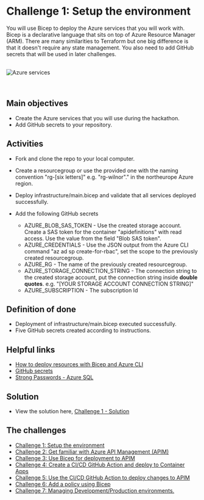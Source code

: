 # Challenge 1: Setup the environment

You will use Bicep to deploy the Azure services that you will work with. Bicep is a declarative language that sits on top of Azure Resource Manager (ARM). There are many similarities to Terraform but one big difference is that it doesn't require any state management.
You also need to add GitHub secrets that will be used in later challenges.    
<br>

  ![Azure services](img/services.png)

<br>

## Main objectives

- Create the Azure services that you will use during the hackathon.
- Add GitHub secrets to your repository. 

## Activities

- Fork and clone the repo to your local computer.
- Create a resourcegroup or use the provided one with the naming convention "rg-[six letters]" e.g. "rg-wilnor"." in the northeurope Azure region. 
- Deploy infrastructure/main.bicep and validate that all services deployed successfully. 
- Add the following GitHub secrets

    - AZURE_BLOB_SAS_TOKEN - Use the created storage account. Create a SAS token for the container "apidefinitions" with read access. Use the value from the field "Blob SAS token".
    - AZURE_CREDENTIALS - Use the JSON output from the Azure CLI command "az ad sp create-for-rbac", set the scope to the previously created resourcegroup.
    - AZURE_RG - The name of the previously created resourcegroup.
    - AZURE_STORAGE_CONNECTION_STRING - The connection string to the created storage account, put the connection string inside **double quotes**. e.g. "[YOUR STORAGE ACCOUNT CONNECTION STRING]"
    - AZURE_SUBSCRIPTION - The subscription Id 

## Definition of done

- Deployment of infrastructure/main.bicep executed successfully.
- Five GitHub secrets created according to instructions. 

## Helpful links

- [How to deploy resources with Bicep and Azure CLI](https://learn.microsoft.com/en-us/azure/azure-resource-manager/bicep/deploy-cli)
- [GitHub secrets](https://docs.github.com/en/actions/security-guides/encrypted-secrets)
- [Strong Passwords - Azure SQL](https://learn.microsoft.com/en-us/sql/relational-databases/security/strong-passwords?view=sql-server-ver16)

## Solution
- View the solution here, [Challenge 1 - Solution](solution1.md) 

## The challenges

* [Challenge 1: Setup the environment](challenge1.md)
* [Challenge 2: Get familiar with Azure API Management (APIM)](challenge2.md)
* [Challenge 3: Use Bicep for deployment to APIM](challenge3.md)
* [Challenge 4: Create a CI/CD GitHub Action and deploy to Container Apps](challenge4.md)
* [Challenge 5: Use the CI/CD GitHub Action to deploy changes to APIM](challenge5.md)
* [Challenge 6: Add a policy using Bicep](challenge6.md)
* [Challenge 7: Managing Development/Production environments.](challenge7.md)